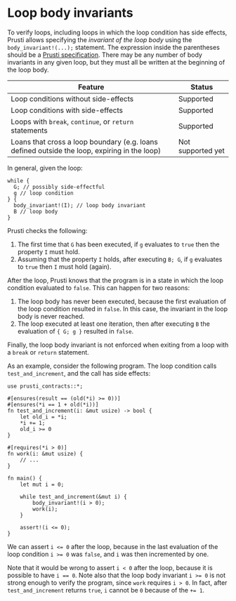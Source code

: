 # Loop body invariants

To verify loops, including loops in which the loop condition has side effects, Prusti allows specifying the *invariant of the loop body* using the `body_invariant!(...);` statement. The expression inside the parentheses should be a [Prusti specification](../syntax.md). There may be any number of body invariants in any given loop, but they must all be written at the beginning of the loop body.

| Feature | Status |
| --- | --- |
| Loop conditions without side-effects | Supported |
| Loop conditions with side-effects | Supported |
| Loops with `break`, `continue`, or `return` statements | Supported |
| Loans that cross a loop boundary (e.g. loans defined outside the loop, expiring in the loop) | Not supported yet |

In general, given the loop:

```rust,noplaypen,ignore
while {
  G; // possibly side-effectful
  g // loop condition
} {
  body_invariant!(I); // loop body invariant
  B // loop body
}
```

Prusti checks the following:

1. The first time that `G` has been executed, if `g` evaluates to `true` then the property `I` must hold.
2. Assuming that the property `I` holds, after executing `B; G`, if `g` evaluates to `true` then `I` must hold (again).

After the loop, Prusti knows that the program is in a state in which the loop condition evaluated to `false`. This can happen for two reasons:

1. The loop body has never been executed, because the first evaluation of the loop condition resulted in `false`. In this case, the invariant in the loop body is never reached.
2. The loop executed at least one iteration, then after executing `B` the evaluation of `{ G; g }` resulted in `false`.

Finally, the loop body invariant is not enforced when exiting from a loop with a `break` or `return` statement.

As an example, consider the following program. The loop condition calls `test_and_increment`, and the call has side effects:

```rust,noplaypen,ignore
use prusti_contracts::*;

#[ensures(result == (old(*i) >= 0))]
#[ensures(*i == 1 + old(*i))]
fn test_and_increment(i: &mut usize) -> bool {
    let old_i = *i;
    *i += 1;
    old_i >= 0
}

#[requires(*i > 0)]
fn work(i: &mut usize) {
    // ...
}

fn main() {
    let mut i = 0;

    while test_and_increment(&mut i) {
        body_invariant!(i > 0);
        work(i);
    }

    assert!(i <= 0);
}
```

We can assert `i <= 0` after the loop, because in the last evaluation of the loop condition `i >= 0` was `false`, and `i` was then incremented by one.

Note that it would be wrong to assert `i < 0` after the loop, because it is possible to have `i == 0`. Note also that the loop body invariant `i >= 0` is not strong enough to verify the program, since `work` requires `i > 0`. In fact, after `test_and_increment` returns `true`, `i` cannot be `0` because of the `+= 1`.
